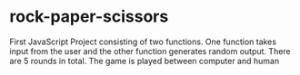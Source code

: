 # rock-paper-scissors
First JavaScript Project consisting of two functions. One function takes input from the user and the other function generates random output. 
There are 5 rounds in total.
The game is played between computer and human

